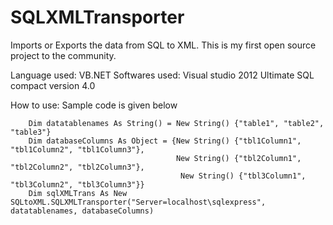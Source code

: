# SQLXMLTransporter
Imports or Exports the data from SQL to XML.
This is my first open source project to the community.

Language used: VB.NET
Softwares used:
Visual studio 2012 Ultimate
SQL compact version 4.0

How to use:
Sample code is given below

        Dim datatablenames As String() = New String() {"table1", "table2", "table3"}
        Dim databaseColumns As Object = {New String() {"tbl1Column1", "tbl1Column2", "tbl1Column3"},
                                         New String() {"tbl2Column1", "tbl2Column2", "tbl2Column3"},
                                          New String() {"tbl3Column1", "tbl3Column2", "tbl3Column3"}}
        Dim sqlXMLTrans As New SQLtoXML.SQLXMLTransporter("Server=localhost\sqlexpress", datatablenames, databaseColumns)
